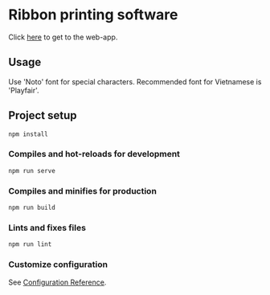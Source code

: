 # Ribbon printing software

Click [here](https://tranquil-taffy-c57164.netlify.app) to get to the web-app.

## Usage

Use 'Noto' font for special characters. Recommended font for Vietnamese is 'Playfair'. 

## Project setup
```
npm install
```

### Compiles and hot-reloads for development
```
npm run serve
```

### Compiles and minifies for production
```
npm run build
```

### Lints and fixes files
```
npm run lint
```

### Customize configuration
See [Configuration Reference](https://cli.vuejs.org/config/).
